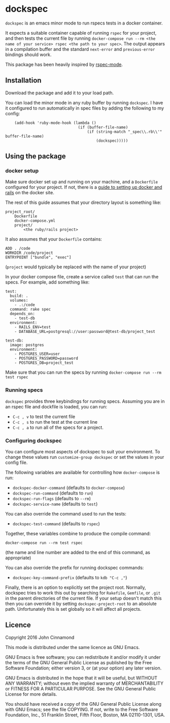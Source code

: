 # dockspec #

`dockspec` is an emacs minor mode to run rspecs tests in a docker
container.

It expects a suitable container capable of running `rspec` for your
project, and then tests the current file by running `docker-compose
run --rm <the name of your service> rspec <the path to your spec>`.
The output appears in a compilation buffer and the standard
`next-error` and `previous-error` bindings should work.

This package has been heavily inspired
by [rspec-mode](https://github.com/pezra/rspec-mode).

## Installation ##

Download the package and add it to your load path.

You can load the minor mode in any ruby buffer by running `dockspec`.
I have it configured to run automatically in spec files by adding the
following to my config:

	    (add-hook 'ruby-mode-hook (lambda ()
                                    (if (buffer-file-name)
                                        (if (string-match "_spec\\.rb\\'" buffer-file-name)
                                            (dockspec)))))


## Using the package ##

### docker setup ###

Make sure docker set up and running on your machine, and a
`Dockerfile` configured for your project. If not, there is a
[guide to setting up docker and rails](https://docs.docker.com/compose/rails/)
on the docker site.

The rest of this guide assumes that your directory layout is something
like:

	project_root/
		Dockerfile
		docker-compose.yml
		project/
			<the ruby/rails project>

It also assumes that your `Dockerfile` contains:

	ADD . /code
	WORKDIR /code/project
	ENTRYPOINT ["bundle", "exec"]

(`project` would typically be replaced with the name of your project)

In your docker compose file, create a service called `test` that can
run the specs. For example, add something like:

	test:
      build: .
      volumes:
        - .:/code
      command: rake spec
      depends_on:
        - test-db
      environment:
        - RAILS_ENV=test
        - DATABASE_URL=postgresql://user:password@test-db/project_test

	test-db:
      image: postgres
      environment:
        - POSTGRES_USER=user
        - POSTGRES_PASSWORD=password
        - POSTGRES_DB=project_test

Make sure that you can run the specs by running `docker-compose run
--rm test rspec`

### Running specs ###

`dockspec` provides three keybindings for running specs. Assuming you
are in an rspec file and dockfile is loaded, you can run:

 - `C-c , v` to test the current file
 - `C-c , s` to run the test at the current line
 - `C-c , a` to run all of the specs for a project.

### Configuring dockspec ###

You can configure most aspects of dockspec to suit your environment.
To change these values run `customize-group dockspec` or set the
values in your config file.

The following variables are available for controlling how
`docker-compose` is run:

 - `dockspec-docker-command` (defaults to `docker-compose`)
 - `dockspec-run-command` (defaults to `run`)
 - `dockspec-run-flags` (defaults to `--rm`)
 - `dockspec-service-name` (defaults to `test`)

You can also override the command used to run the tests:

 - `dockspec-test-command` (defaults to `rspec`)

Together, these variables combine to produce the compile command:

	docker-compose run --rm test rspec

(the name and line number are added to the end of this command, as
appropriate)

You can also override the prefix for running dockspec commands:

 - `dockspec-key-command-prefix` (defaults to `kdb "C-c ,"`)

Finally, there is an option to explicitly set the project root.
Normally, dockspec tries to work this out by searching for `Rakefile`,
`Gemfile`, or `.git` in the parent directories of the current file. If
your setup doesn't match this then you can override it by setting
`dockspec-project-root` to an absolute path. Unfortunately this is set
globally so it will affect all projects.

## Licence ##

Copyright 2016 John Cinnamond

This mode is distributed under the same licence as GNU Emacs.

GNU Emacs is free software; you can redistribute it and/or modify
it under the terms of the GNU General Public License as published by
the Free Software Foundation; either version 3, or (at your option)
any later version.

GNU Emacs is distributed in the hope that it will be useful,
but WITHOUT ANY WARRANTY; without even the implied warranty of
MERCHANTABILITY or FITNESS FOR A PARTICULAR PURPOSE.  See the
GNU General Public License for more details.

You should have received a copy of the GNU General Public License
along with GNU Emacs; see the file COPYING.  If not, write to the
Free Software Foundation, Inc., 51 Franklin Street, Fifth Floor,
Boston, MA 02110-1301, USA.
